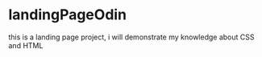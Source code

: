 # landingPageOdin
this is a landing page project, i will demonstrate my knowledge about CSS and HTML